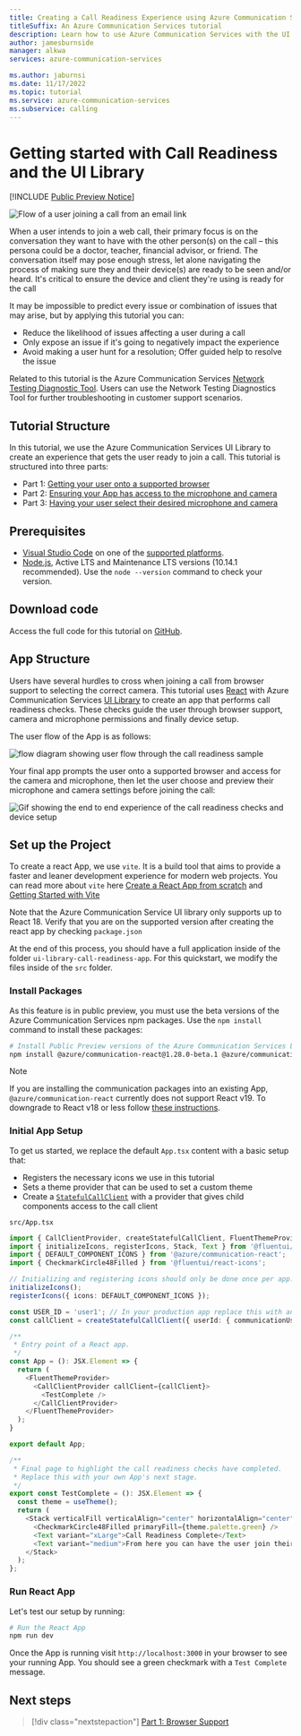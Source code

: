 ```yaml
---
title: Creating a Call Readiness Experience using Azure Communication Services UI Library
titleSuffix: An Azure Communication Services tutorial
description: Learn how to use Azure Communication Services with the UI Library to create an experience that gets users ready to join a call.
author: jamesburnside
manager: alkwa
services: azure-communication-services

ms.author: jaburnsi
ms.date: 11/17/2022
ms.topic: tutorial
ms.service: azure-communication-services
ms.subservice: calling
---
```

# Getting started with Call Readiness and the UI Library

[!INCLUDE [Public Preview Notice](../../includes/public-preview-include.md)]

![Flow of a user joining a call from an email link](../media/call-readiness/joining-call-from-email-link.png)

When a user intends to join a web call, their primary focus is on the conversation they want to have with the other person(s) on the call – this persona could be a doctor, teacher, financial advisor, or friend. The conversation itself may pose enough stress, let alone navigating the process of making sure they and their device(s) are ready to be seen and/or heard. It's critical to ensure the device and client they're using is ready for the call

It may be impossible to predict every issue or combination of issues that may arise, but by applying this tutorial you can:

- Reduce the likelihood of issues affecting a user during a call
- Only expose an issue if it's going to negatively impact the experience
- Avoid making a user hunt for a resolution;  Offer guided help to resolve the issue

Related to this tutorial is the Azure Communication Services [Network Testing Diagnostic Tool](../../concepts/developer-tools/network-diagnostic.md). Users can use the Network Testing Diagnostics Tool for further troubleshooting in customer support scenarios.

## Tutorial Structure

In this tutorial, we use the Azure Communication Services UI Library to create an experience that gets the user ready to join a call. This tutorial is structured into three parts:

- Part 1: [Getting your user onto a supported browser](./call-readiness-tutorial-part-1-browser-support.md)
- Part 2: [Ensuring your App has access to the microphone and camera](./call-readiness-tutorial-part-2-requesting-device-access.md)
- Part 3: [Having your user select their desired microphone and camera](./call-readiness-tutorial-part-3-camera-microphone-setup.md)

## Prerequisites

- [Visual Studio Code](https://code.visualstudio.com/) on one of the [supported platforms](https://code.visualstudio.com/docs/supporting/requirements#_platforms).
- [Node.js](https://nodejs.org/), Active LTS and Maintenance LTS versions (10.14.1 recommended). Use the `node --version` command to check your version.

## Download code

Access the full code for this tutorial on [GitHub](https://github.com/Azure-Samples/communication-services-javascript-quickstarts/tree/main/ui-library-call-readiness).

## App Structure

Users have several hurdles to cross when joining a call from browser support to selecting the correct camera. This tutorial uses [React](https://reactjs.org/) with Azure Communication Services [UI Library](https://aka.ms/acsstorybook) to create an app that performs call readiness checks. These checks guide the user through browser support, camera and microphone permissions and finally device setup.

The user flow of the App is as follows:

![flow diagram showing user flow through the call readiness sample](../media/call-readiness/call-readiness-flow-diagram.png)
<!--
This is the mermaid definition for the above graph. Use this to edit and regenerate the graph.
Note: Arrows have been split with a / to prevent this comment block from breaking.
```mermaid
flowchart TD
    Start -.-> BrowserCheck{Is Environment supported}
    subgraph S1[Part 1: Check Browser Support]
        BrowserCheck -/-> |supported| C1[Continue]
        BrowserCheck -/-> |operating system unsupported|BrowserUnsupportedPrompt[Show 'Browser Unsupported' Prompt]
        BrowserCheck -/-> |browser unsupported|BrowserUnsupportedPrompt[Show 'Browser Unsupported' Prompt]
        BrowserCheck -/-> |browser version unsupported|BrowserUnsupportedPrompt[Show 'Browser Unsupported' Prompt]
    end
    subgraph S2[Part 2: Get Device Permissions]
        C1 -.-> DeviceCheckStart{Check Device Permission State}
        DeviceCheckStart -/-> |Device Permissions Unknown|DeviceCheckerGeneric[Show 'Checking for device permissions' Prompt]
        DeviceCheckerGeneric -/->|Permissions updated| DeviceCheckStart
        DeviceCheckStart -/-> |User needs prompted|DeviceCheckerPrompt[Show 'Please Accept Permissions' Prompt]
        DeviceCheckerPrompt -/->|Permissions updated| DeviceCheckStart
        DeviceCheckStart -/-> |Permissions Denied|DeviceCheckerDenied[Show 'Permissions Denied' Prompt]
        DeviceCheckStart --/-> |Permissions Accepted|C2[Continue]
    end
    subgraph Part 3: Device Setup
        C2 -.-> DeviceSetup[Camera and Microphone Setup]
        DeviceSetup -/-> |User updates Audio and Video| DeviceSetup
    end
    DeviceSetup -.-> TestComplete[Call Readiness complete. User is ready to join their Call]
```
-->

Your final app prompts the user onto a supported browser and access for the camera and microphone, then let the user choose and preview their microphone and camera settings before joining the call:

![Gif showing the end to end experience of the call readiness checks and device setup](../media/call-readiness/call-readiness-user-flow.gif)

## Set up the Project

To create a react App, we use `vite`. It is a build tool that aims to provide a faster and leaner development experience for modern web projects.
You can read more about `vite` here [Create a React App from scratch](https://react.dev/learn/build-a-react-app-from-scratch) and [Getting Started with Vite](https://vite.dev/guide/)

Note that the Azure Communication Service UI library only supports up to React 18. Verify that you are on the supported version after creating the react app by checking `package.json`

At the end of this process, you should have a full application inside of the folder `ui-library-call-readiness-app`.
For this quickstart, we modify the files inside of the `src` folder.

### Install Packages

As this feature is in public preview, you must use the beta versions of the Azure Communication Services npm packages. Use the `npm install` command to install these packages:

```bash
# Install Public Preview versions of the Azure Communication Services Libraries.
npm install @azure/communication-react@1.28.0-beta.1 @azure/communication-calling@1.36.3-beta.1
```

> [!NOTE]
> If you are installing the communication packages into an existing App, `@azure/communication-react` currently does not support React v19. To downgrade to React v18 or less follow [these instructions](https://azure.github.io/communication-ui-library/?path=/docs/setup--docs).

### Initial App Setup

To get us started, we replace the default `App.tsx` content with a basic setup that:

- Registers the necessary icons we use in this tutorial
- Sets a theme provider that can be used to set a custom theme
- Create a [`StatefulCallClient`](https://azure.github.io/communication-ui-library/?path=/docs/stateful-client-overview--docs) with a provider that gives child components access to the call client

`src/App.tsx`

```ts
import { CallClientProvider, createStatefulCallClient, FluentThemeProvider, useTheme } from '@azure/communication-react';
import { initializeIcons, registerIcons, Stack, Text } from '@fluentui/react';
import { DEFAULT_COMPONENT_ICONS } from '@azure/communication-react';
import { CheckmarkCircle48Filled } from '@fluentui/react-icons';

// Initializing and registering icons should only be done once per app.
initializeIcons();
registerIcons({ icons: DEFAULT_COMPONENT_ICONS });

const USER_ID = 'user1'; // In your production app replace this with an Azure Communication Services User ID
const callClient = createStatefulCallClient({ userId: { communicationUserId: USER_ID } });

/**
 * Entry point of a React app.
 */
const App = (): JSX.Element => {
  return (
    <FluentThemeProvider>
      <CallClientProvider callClient={callClient}>
        <TestComplete />
      </CallClientProvider>
    </FluentThemeProvider>
  );
}

export default App;

/**
 * Final page to highlight the call readiness checks have completed.
 * Replace this with your own App's next stage.
 */
export const TestComplete = (): JSX.Element => {
  const theme = useTheme();
  return (
    <Stack verticalFill verticalAlign="center" horizontalAlign="center" tokens={{ childrenGap: "1rem" }}>
      <CheckmarkCircle48Filled primaryFill={theme.palette.green} />
      <Text variant="xLarge">Call Readiness Complete</Text>
      <Text variant="medium">From here you can have the user join their call using their chosen settings.</Text>
    </Stack>
  );
};
```

### Run React App

Let's test our setup by running:

```bash
# Run the React App
npm run dev
```

Once the App is running visit `http://localhost:3000` in your browser to see your running App.
You should see a green checkmark with a `Test Complete` message.

## Next steps

> [!div class="nextstepaction"]
> [Part 1: Browser Support](./call-readiness-tutorial-part-1-browser-support.md)
